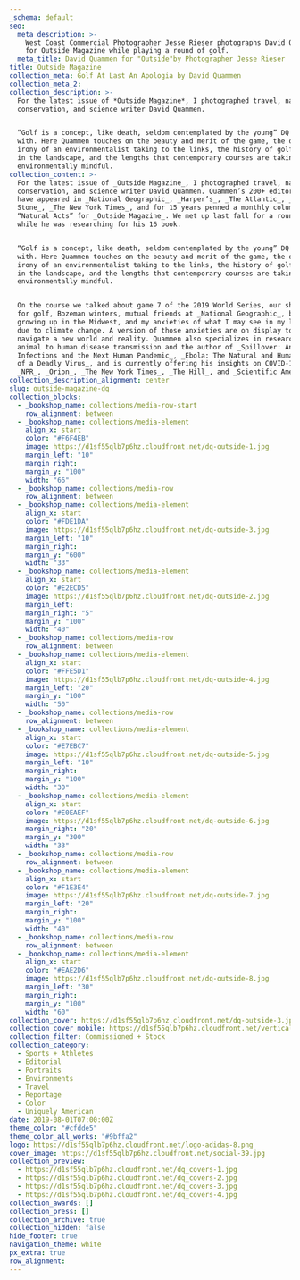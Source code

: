 ```yaml
---
_schema: default
seo:
  meta_description: >-
    West Coast Commercial Photographer Jesse Rieser photographs David Quammen
    for Outside Magazine while playing a round of golf.
  meta_title: David Quammen for "Outside"by Photographer Jesse Rieser
title: Outside Magazine
collection_meta: Golf At Last An Apologia by David Quammen
collection_meta_2:
collection_description: >-
  For the latest issue of *Outside Magazine*, I photographed travel, nature,
  conservation, and science writer David Quammen.


  “Golf is a concept, like death, seldom contemplated by the young” DQ opens
  with. Here Quammen touches on the beauty and merit of the game, the obvious
  irony of an environmentalist taking to the links, the history of golf courses
  in the landscape, and the lengths that contemporary courses are taking to be
  environmentally mindful.
collection_content: >-
  For the latest issue of _Outside Magazine_, I photographed travel, nature,
  conservation, and science writer David Quammen. Quammen’s 200+ editorial works
  have appeared in _National Geographic_, _Harper’s_, _The Atlantic_, _Rolling
  Stone_, _The New York Times_, and for 15 years penned a monthly column
  “Natural Acts” for _Outside Magazine_. We met up last fall for a round of golf
  while he was researching for his 16 book.


  “Golf is a concept, like death, seldom contemplated by the young” DQ opens
  with. Here Quammen touches on the beauty and merit of the game, the obvious
  irony of an environmentalist taking to the links, the history of golf courses
  in the landscape, and the lengths that contemporary courses are taking to be
  environmentally mindful.


  On the course we talked about game 7 of the 2019 World Series, our shared love
  for golf, Bozeman winters, mutual friends at _National Geographic_, both
  growing up in the Midwest, and my anxieties of what I may see in my lifetime
  due to climate change. A version of those anxieties are on display today as we
  navigate a new world and reality. Quammen also specializes in research on
  animal to human disease transmission and the author of _Spillover: Animal
  Infections and the Next Human Pandemic_, _Ebola: The Natural and Human History
  of a Deadly Virus_, and is currently offering his insights on COVID-19 to
  _NPR_, _Orion_, _The New York Times_, _The Hill_, and _Scientific American_.
collection_description_alignment: center
slug: outside-magazine-dq
collection_blocks:
  - _bookshop_name: collections/media-row-start
    row_alignment: between
  - _bookshop_name: collections/media-element
    align_x: start
    color: "#F6F4EB"
    image: https://d1sf55qlb7p6hz.cloudfront.net/dq-outside-1.jpg
    margin_left: "10"
    margin_right:
    margin_y: "100"
    width: "66"
  - _bookshop_name: collections/media-row
    row_alignment: between
  - _bookshop_name: collections/media-element
    align_x: start
    color: "#FDE1DA"
    image: https://d1sf55qlb7p6hz.cloudfront.net/dq-outside-3.jpg
    margin_left: "10"
    margin_right:
    margin_y: "600"
    width: "33"
  - _bookshop_name: collections/media-element
    align_x: start
    color: "#E2ECD5"
    image: https://d1sf55qlb7p6hz.cloudfront.net/dq-outside-2.jpg
    margin_left:
    margin_right: "5"
    margin_y: "100"
    width: "40"
  - _bookshop_name: collections/media-row
    row_alignment: between
  - _bookshop_name: collections/media-element
    align_x: start
    color: "#FFE5D1"
    image: https://d1sf55qlb7p6hz.cloudfront.net/dq-outside-4.jpg
    margin_left: "20"
    margin_y: "100"
    width: "50"
  - _bookshop_name: collections/media-row
    row_alignment: between
  - _bookshop_name: collections/media-element
    align_x: start
    color: "#E7EBC7"
    image: https://d1sf55qlb7p6hz.cloudfront.net/dq-outside-5.jpg
    margin_left: "10"
    margin_right:
    margin_y: "100"
    width: "30"
  - _bookshop_name: collections/media-element
    align_x: start
    color: "#E0EAEF"
    image: https://d1sf55qlb7p6hz.cloudfront.net/dq-outside-6.jpg
    margin_right: "20"
    margin_y: "300"
    width: "33"
  - _bookshop_name: collections/media-row
    row_alignment: between
  - _bookshop_name: collections/media-element
    align_x: start
    color: "#F1E3E4"
    image: https://d1sf55qlb7p6hz.cloudfront.net/dq-outside-7.jpg
    margin_left: "20"
    margin_right:
    margin_y: "100"
    width: "40"
  - _bookshop_name: collections/media-row
    row_alignment: between
  - _bookshop_name: collections/media-element
    align_x: start
    color: "#EAE2D6"
    image: https://d1sf55qlb7p6hz.cloudfront.net/dq-outside-8.jpg
    margin_left: "30"
    margin_right:
    margin_y: "100"
    width: "60"
collection_cover: https://d1sf55qlb7p6hz.cloudfront.net/dq-outside-3.jpg
collection_cover_mobile: https://d1sf55qlb7p6hz.cloudfront.net/verticalcovers-30.jpg
collection_filter: Commissioned + Stock
collection_category:
  - Sports + Athletes
  - Editorial
  - Portraits
  - Environments
  - Travel
  - Reportage
  - Color
  - Uniquely American
date: 2019-08-01T07:00:00Z
theme_color: "#cfdde5"
theme_color_all_works: "#9bffa2"
logo: https://d1sf55qlb7p6hz.cloudfront.net/logo-adidas-8.png
cover_image: https://d1sf55qlb7p6hz.cloudfront.net/social-39.jpg
collection_preview:
  - https://d1sf55qlb7p6hz.cloudfront.net/dq_covers-1.jpg
  - https://d1sf55qlb7p6hz.cloudfront.net/dq_covers-2.jpg
  - https://d1sf55qlb7p6hz.cloudfront.net/dq_covers-3.jpg
  - https://d1sf55qlb7p6hz.cloudfront.net/dq_covers-4.jpg
collection_awards: []
collection_press: []
collection_archive: true
collection_hidden: false
hide_footer: true
navigation_theme: white
px_extra: true
row_alignment:
---
```

